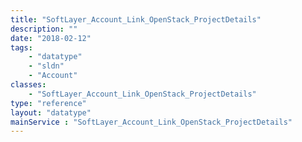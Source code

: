 ```yaml
---
title: "SoftLayer_Account_Link_OpenStack_ProjectDetails"
description: ""
date: "2018-02-12"
tags:
    - "datatype"
    - "sldn"
    - "Account"
classes:
    - "SoftLayer_Account_Link_OpenStack_ProjectDetails"
type: "reference"
layout: "datatype"
mainService : "SoftLayer_Account_Link_OpenStack_ProjectDetails"
---
```

